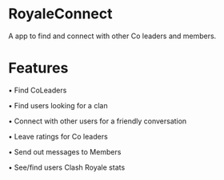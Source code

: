 # RoyaleConnect
A app to find and connect with other Co leaders and members.

# Features

• Find CoLeaders

• Find users looking for a clan

• Connect with other users for a friendly conversation

• Leave ratings for Co leaders

• Send out messages to Members

• See/find users Clash Royale stats 






